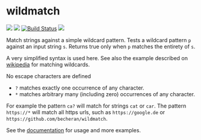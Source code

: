 # wildmatch

[![](http://meritbadge.herokuapp.com/wildmatch)](https://crates.io/crates/wildmatch)
[![](https://badgen.net/crates/d/wildmatch)](https://crates.io/crates/wildmatch)
[![Build Status](https://gitlab.com/becheran/wildmatch_ci/badges/master/pipeline.svg)](https://gitlab.com/becheran/wildmatch_ci/pipelines)
[![](https://img.shields.io/badge/License-MIT-yellow.svg)](https://opensource.org/licenses/MIT)

Match strings against a simple wildcard pattern. Tests a wildcard pattern `p` against an input string `s`. Returns true only when `p` matches the entirety of `s`.

A very simplified syntax is used here. See also the example described on [wikipedia](https://en.wikipedia.org/wiki/Matching_wildcards) for matching wildcards.

No escape characters are defined

- `?` matches exactly one occurrence of any character.
- `*` matches arbitrary many (including zero) occurrences of any character.

For example the pattern `ca?` will match for strings `cat` or `car`. The pattern `https://*` will match all https urls, such as `https://google.de` or `https://github.com/becheran/wildmatch`.

See the [documentation](https://docs.rs/wildmatch) for usage and more examples.
